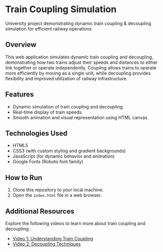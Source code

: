 # Train Coupling Simulation

University project demonstrating dynamic train coupling & decoupling simulation for efficient railway operations

## Overview

This web application simulates dynamic train coupling and decoupling, demonstrating how two trains adjust their speeds and distances to either link together or operate independently. Coupling allows trains to operate more efficiently by moving as a single unit, while decoupling provides flexibility and improved utilization of railway infrastructure.

## Features

- Dynamic simulation of train coupling and decoupling.
- Real-time display of train speeds.
- Smooth animation and visual representation using HTML canvas.

## Technologies Used

- HTML5
- CSS3 (with custom styling and gradient backgrounds)
- JavaScript (for dynamic behavior and animation)
- Google Fonts (Roboto font family)

## How to Run

1. Clone this repository to your local machine.
2. Open the `index.html` file in a web browser.

## Additional Resources

Explore the following videos to learn more about train coupling and decoupling:

- [Video 1: Understanding Train Coupling](#)
- [Video 2: Decoupling Techniques](#)
